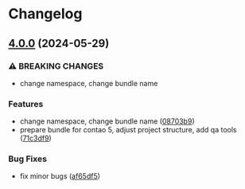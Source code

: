 # Changelog

## [4.0.0](https://github.com/cgoIT/contao-onepage-bundle/compare/3.0.0...v4.0.0) (2024-05-29)


### ⚠ BREAKING CHANGES

* change namespace, change bundle name

### Features

* change namespace, change bundle name ([08703b9](https://github.com/cgoIT/contao-onepage-bundle/commit/08703b93770b86d0920ac11e1e4581ebffc24ba3))
* prepare bundle for contao 5, adjust project structure, add qa tools ([71c3df9](https://github.com/cgoIT/contao-onepage-bundle/commit/71c3df97bd0dec879c5ba00604e5750b469855c3))


### Bug Fixes

* fix minor bugs ([af65df5](https://github.com/cgoIT/contao-onepage-bundle/commit/af65df5bd3a8b01cdedad99e5af7f43751e815b3))
